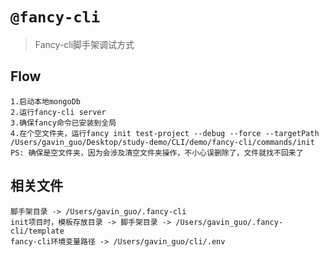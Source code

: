# `@fancy-cli`

> Fancy-cli脚手架调试方式

## Flow

```
1.启动本地mongoDb
2.运行fancy-cli server
3.确保fancy命令已安装到全局
4.在个空文件夹，运行fancy init test-project --debug --force --targetPath /Users/gavin_guo/Desktop/study-demo/CLI/demo/fancy-cli/commands/init
PS: 确保是空文件夹，因为会涉及清空文件夹操作，不小心误删除了，文件就找不回来了
```

## 相关文件
```
脚手架目录 -> /Users/gavin_guo/.fancy-cli
init项目时，模板存放目录 -> 脚手架目录 -> /Users/gavin_guo/.fancy-cli/template
fancy-cli环境变量路径 -> /Users/gavin_guo/cli/.env
```

